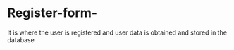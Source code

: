 # Register-form-
It is where the user is registered and user data is obtained and stored in the database
